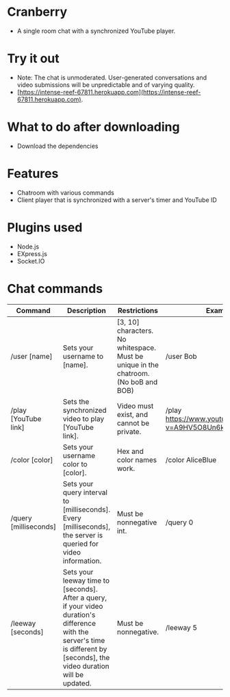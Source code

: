 # Cranberry #
* A single room chat with a synchronized YouTube player.

# Try it out #
* Note: The chat is unmoderated. User-generated conversations and video submissions will be unpredictable and of varying quality.
* [https://intense-reef-67811.herokuapp.com](https://intense-reef-67811.herokuapp.com).

# What to do after downloading #
* Download the dependencies

# Features
* Chatroom with various commands
* Client player that is synchronized with a server's timer and YouTube ID

# Plugins used #
* Node.js
* EXpress.js
* Socket.IO

# Chat commands
Command              | Description | Restrictions | Example
---------------------|------------ | ------------ | --------
/user [name]         | Sets your username to [name]. | [3, 10] characters. No whitespace. Must be unique in the chatroom. (No boB and BOB) | /user Bob
/play [YouTube link] | Sets the synchronized video to play [YouTube link]. | Video must exist, and cannot be private. | /play https://www.youtube.com/watch?v=A9HV5O8Un6k
/color [color]       | Sets your username color to [color]. | Hex and color names work. | /color AliceBlue
/query [milliseconds]| Sets your query interval to [milliseconds]. Every [milliseconds], the server is queried for video information. | Must be nonnegative int. | /query 0
/leeway [seconds]    | Sets your leeway time to [seconds]. After a query, if your video duration's difference with the server's time is different by [seconds], the video duration will be updated. | Must be nonnegative. | /leeway 5
